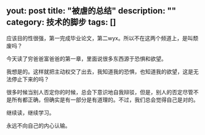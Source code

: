 yout: post
title: "被虐的总结"
description: ""
category: 技术的脚步
tags: []
---
应该目的性很强，第一完成毕业论文，第二wyx。所以不在这两个频道上，是叫颓废吗？

今天读了穷爸爸富爸爸的第一章，里面说很多东西源于恐惧和欲望。

我想是的。这样就把主动权交了出去，我知道我的恐惧，也知道我的欲望，这是无法停止下来的吗？

很多时候当别人否定你的时候，总会下意识地自我辩驳，但是，别人的否定尽管不是所有都正确，但确实是有一部分是有道理的。不过，我们总会觉得自己是对的。

继续读，继续学习。

永远不向自己的内心认输。

